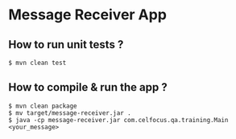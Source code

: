 # Message Receiver App

## How to run unit tests ?
```
$ mvn clean test
```

## How to compile & run the app ?
```
$ mvn clean package
$ mv target/message-receiver.jar .
$ java -cp message-receiver.jar com.celfocus.qa.training.Main <your_message>
```